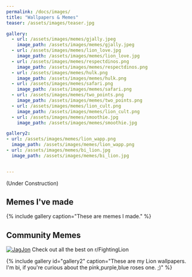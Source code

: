 ```yaml
---
permalink: /docs/images/
title: "Wallpapers & Memes"
teaser: /assets/images/teaser.jpg

gallery:
  - url: /assets/images/memes/gjally.jpeg
    image_path: /assets/images/memes/gjally.jpeg
  - url: /assets/images/memes/lion_love.jpg
    image_path: /assets/images/memes/lion_love.jpg
  - url: /assets/images/memes/respectdinos.png
    image_path: /assets/images/memes/respectdinos.png
  - url: /assets/images/memes/hulk.png
    image_path: /assets/images/memes/hulk.png
  - url: /assets/images/memes/safari.png
    image_path: /assets/images/memes/safari.png
  - url: /assets/images/memes/two_points.png
    image_path: /assets/images/memes/two_points.png
  - url: /assets/images/memes/lion_cult.png
    image_path: /assets/images/memes/lion_cult.png
  - url: /assets/images/memes/smoothie.jpg
    image_path: /assets/images/memes/smoothie.jpg

gallery2:
- url: /assets/images/memes/lion_wapp.png
  image_path: /assets/images/memes/lion_wapp.png
- url: /assets/images/memes/bi_lion.jpg
  image_path: /assets/images/memes/bi_lion.jpg


---
```


(Under Construction)

## Memes I've made
{% include gallery caption="These are memes I made." %}

## Community Memes

[![JagJon](https://i.redd.it/8xn4zaihuyy31.png)](https://www.reddit.com/r/FightingLion/comments/dx1g90/only_in_dreams/)
Check out all the best on r/FightingLion

{% include gallery id="gallery2" caption="These are my Lion wallpapers. I'm bi, if you're curious about the pink,purple,blue roses one. ;)" %}
